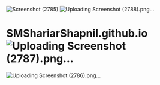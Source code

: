 ![Screenshot (2785)](https://github.com/ShariarShapnil/SMShariarShapnil.github.io/assets/103377996/6dfcd7e5-aa6b-4450-9c9f-70b36d5eadf9)
![Uploading Screenshot (2788).png…]()
# SMShariarShapnil.github.io![Uploading Screenshot (2787).png…]()
![Uploading Screenshot (2786).png…]()
